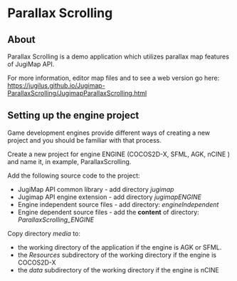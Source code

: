 # Parallax Scrolling

## About

Parallax Scrolling is a demo application which utilizes parallax map features of JugiMap API.

For more information, editor map files and to see a web version go here: https://jugilus.github.io/Jugimap-ParallaxScrolling/JugimapParallaxScrolling.html


## Setting up the engine project

Game development engines provide different ways of creating a new project and you should be familiar with that process.

Create a new project for engine ENGINE (COCOS2D-X, SFML, AGK, nCINE ) and name it, in example, ParallaxScrolling.

Add the following source code to the project:
- JugiMap API common library - add directory *jugimap*
- Jugimap API engine extension - add directory *jugimapENGINE*
- Engine independent source files  - add directory: *engineIndependent*
- Engine dependent source files - add the **content** of directory: *ParallaxScrolling_ENGINE*

Copy directory *media* to:
- the working directory of the application if the engine is AGK or SFML.
- the *Resources* subdirectory of the working directory if the engine is COCOS2D-X 
- the *data* subdirectory of the working directory if the engine is nCINE


